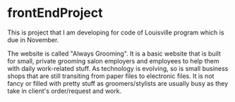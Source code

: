 # frontEndProject
This is project that I am developing for code of Louisville program which is due in November.

The website is called "Always Grooming". It is a basic website that is built for small, private grooming salon employers and employees to help them with daily work-related stuff. As technology is evolving, so is small business shops that are still transiting from paper files to electronic files. It is not fancy or filled with pretty stuff as groomers/stylists are usually busy as they take in client's order/request and work.

